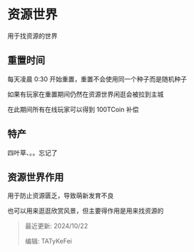 # 资源世界

用于找资源的世界

## 重置时间

每天凌晨 0:30 开始重置，重置不会使用同一个种子而是随机种子

如果有玩家在重置期间仍然在资源世界闲逛会被拉到主城

在此期间所有在线玩家可以得到 100TCoin 补偿

## 特产

四叶草、。。忘记了

## 资源世界作用

用于防止资源匮乏，导致萌新发育不良

也可以用来逛逛欣赏风景，但主要得作用是用来找资源的

> 最近更新: 2024/10/22
>
> 编辑: TATyKeFei